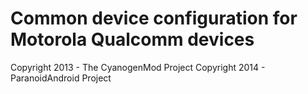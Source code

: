 Common device configuration for Motorola Qualcomm devices
==============================

Copyright 2013 - The CyanogenMod Project
Copyright 2014 - ParanoidAndroid Project
